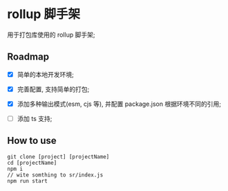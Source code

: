 # rollup 脚手架

  用于打包库使用的 rollup 脚手架;

## Roadmap

- [x] 简单的本地开发环境;

- [x] 完善配置, 支持简单的打包;

- [x] 添加多种输出模式(esm, cjs 等), 并配置 package.json 根据环境不同的引用;

- [ ] 添加 ts 支持;

## How to use

```shell
git clone [project] [projectName]
cd [projectName]
npm i
// wite somthing to sr/index.js
npm run start
```

